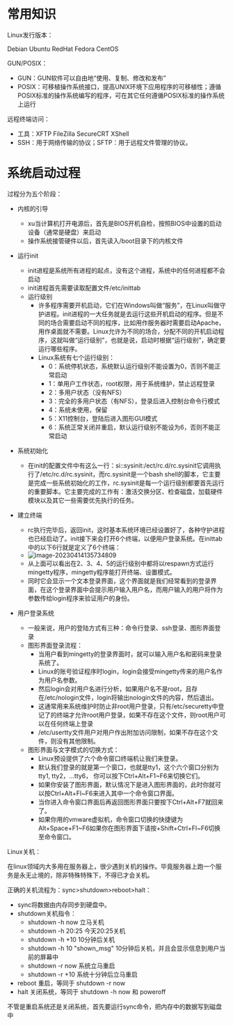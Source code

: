 # 常用知识

Linux发行版本：

Debian Ubuntu RedHat Fedora CentOS



GUN/POSIX：

- GUN：GUN软件可以自由地“使用、复制、修改和发布”
- POSIX：可移植操作系统接口，提高UNIX环境下应用程序的可移植性；遵循POSIX标准的操作系统编写的程序，可在其它任何遵循POSIX标准的操作系统上运行



远程终端访问：

- 工具：XFTP FileZilla SecureCRT XShell
- SSH：用于网络传输的协议；SFTP：用于远程文件管理的协议。



# 系统启动过程

过程分为五个阶段：

- 内核的引导
  - xu当计算机打开电源后，首先是BIOS开机自检，按照BIOS中设置的启动设备（通常是硬盘）来启动
  - 操作系统接管硬件以后，首先读入/boot目录下的内核文件
- 运行init
  - init进程是系统所有进程的起点，没有这个进程，系统中的任何进程都不会启动
  - init进程首先需要读取配置文件/etc/inittab
  - 运行级别
    - 许多程序需要开机启动，它们在Windows叫做“服务”，在Linux叫做守护进程。init进程的一大任务就是去运行这些开机启动的程序。但是不同的场合需要启动不同的程序，比如用作服务器时需要启动Apache，用作桌面就不需要。Linux允许为不同的场合，分配不同的开机启动程序，这就叫做“运行级别”，也就是说，启动时根据“运行级别”，确定要运行哪些程序。
    - Linux系统有七个运行级别：
      - 0：系统停机状态，系统默认运行级别不能设置为0，否则不能正常启动
      - 1：单用户工作状态，root权限，用于系统维护，禁止远程登录
      - 2：多用户状态（没有NFS）
      - 3：完全的多用户状态（有NFS），登录后进入控制台命令行模式
      - 4：系统未使用，保留
      - 5：X11控制台，登陆后进入图形GUI模式
      - 6：系统正常关闭并重启，默认运行级别不能设为6，否则不能正常启动
- 系统初始化
  - 在init的配置文件中有这么一行：si::sysinit:/ect/rc.d/rc.sysinit它调用执行了/etc/rc.d/rc.sysinit，而rc.sysinit是一个bash shell的脚本，它主要是完成一些系统初始化的工作，rc.sysinit是每一个运行级别都要首先运行的重要脚本。它主要完成的工作有：激活交换分区、检查磁盘，加载硬件模块以及其它一些需要优先执行的任务。
- 建立终端
  - rc执行完毕后，返回init，这时基本系统环境已经设置好了，各种守护进程也已经启动了。init接下来会打开6个终端，以便用户登录系统。在inittab中的以下6行就是定义了6个终端：
  - ![image-20230414135734809](E:\personal\CSLibrary\09_Linux\imgs\image-20230414135734809.png)
  - 从上面可以看出在2、3、4、5的运行级别中都将以respawn方式运行mingetty程序，mingetty程序能打开终端、设置模式。
  - 同时它会显示一个文本登录界面，这个界面就是我们经常看到的登录界面，在这个登录界面中会提示用户输入用户名，而用户输入的用户将作为参数传给login程序来验证用户的身份。

- 用户登录系统
  - 一般来说，用户的登陆方式有三种：命令行登录、ssh登录、图形界面登录
  - 图形界面登录流程：
    - 当用户看到mingetty的登录界面时，就可以输入用户名和密码来登录系统了。
    - Linux的账号验证程序时login，login会接受mingetty传来的用户名作为用户名参数。
    - 然后login会对用户名进行分析，如果用户名不是root，且存在/etc/nologin文件，login将输出nologin文件的内容，然后退出。
    - 这通常用来系统维护时防止非root用户登录，只有/etc/securetty中登记了的终端才允许root用户登录，如果不存在这个文件，则root用户可以在任何终端上登录
    - /etc/usertty文件用户对用户作出附加访问限制，如果不存在这个文件，则没有其他限制。
  - 图形界面与文字模式的切换方式：
    - Linux预设提供了六个命令窗口终端机让我们来登录。
    - 默认我们登录的就是第一个窗口，也就是tty1，这个六个窗口分别为tty1, tty2，...tty6，
      你可以按下Ctrl+Alt+F1~F6来切换它们。
    - 如果你安装了图形界面，默认情况下是进入图形界面的，此时你就可以按Ctrl+Alt+Fl~F6来进入其中一个命令窗口界面。
    - 当你进入命令窗口界面后再返回图形界面只要按下Ctrl+Alt+F7就回来了。
    - 如果你用的vmware虚拟机，命令窗口切换的快捷键为Alt+Space+F1~F6如果你在图形界面下请按+Shift+Ctrl+Fl~F6切换至命令窗口。

Linux关机：

在linux领域内大多用在服务器上，很少遇到关机的操作。毕竟服务器上跑一个服务是永无止境的，除非特殊特殊下，不得已才会关机。

正确的关机流程为：sync>shutdown>reboot>halt：

- sync将数据由内存同步到硬盘中。
- shutdown关机指令：
  - shutdown -h now 立马关机
  - shutdown -h 20:25 今天20:25关机
  - shutdown -h +10 10分钟后关机
  - shutdown -h 10 "shown_msg" 10分钟后关机，并且会显示信息到用户当前的屏幕中
  - shutdown -r now 系统立马重启
  - shutdown -r +10 系统十分钟后立马重启
- reboot 重启，等同于 shutdown -r now
- halt 关闭系统，等同于 shutdown -h now 和 poweroff

不管是重启系统还是关闭系统，首先要运行sync命令，把内存中的数据写到磁盘中
